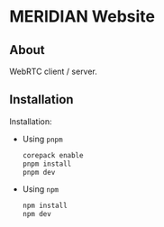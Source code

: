 # MERIDIAN Website
## About
WebRTC client / server.

## Installation
Installation:
- Using `pnpm`

    ```bash
    corepack enable
    pnpm install
    pnpm dev
    ```
- Using `npm`

    ```bash
    npm install
    npm dev
    ```